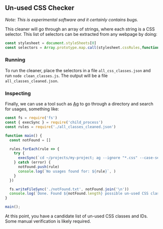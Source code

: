 ## Un-used CSS Checker
_Note: This is experimental software and it certainly contains bugs._

This cleaner will go through an array of strings, where each string is a CSS selector. This list of selectors can be extracted from any webpage by doing:

```javascript
const stylesheet = document.styleSheets[0]
const selectors = Array.prototype.map.call(stylesheet.cssRules,function(a) { return a.selectorText })
```

### Running
To run the cleaner, place the selectors in a file `all_css_classes.json` and run `node clean_classes.js`. The output will be a file `all_classes_cleaned.json`.


### Inspecting
Finally, we can use a tool such as [Ag](https://github.com/ggreer/the_silver_searcher) to go through a directory and search for usages, something like:

```javascript
const fs = require('fs')
const { execSync } = require('child_process')
const rules = require('./all_classes_cleaned.json')

function main() {
  const notFound = []

  rules.forEach(rule => {
    try {
      execSync(`cd ~/projects/my-project; ag --ignore "*.css" --case-sensitive --ruby --html --js -Q --literal -- '${rule}' ./;`)
    } catch (error) {
      notFound.push(rule)
      console.log(`No usages found for: ${rule}`, )
    }
  })

  fs.writeFileSync('./notFound.txt', notFound.join('\n'))
  console.log(`Done. Found ${notFound.length} possible un-used CSS classes and IDs.`)
}

main();
```

At this point, you have a candidate list of un-used CSS classes and IDs. Some manual verification is likely required.
